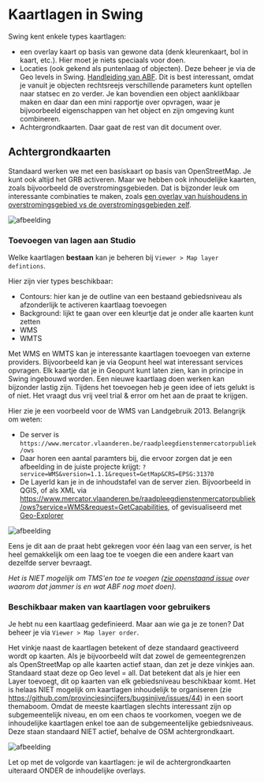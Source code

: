 # Kaartlagen in Swing

Swing kent enkele types kaartlagen:
- een overlay kaart op basis van gewone data (denk kleurenkaart, bol in kaart, etc.). Hier moet je niets speciaals voor doen.
- Locaties (ook gekend als puntenlaag of objecten). 
Deze beheer je via de Geo levels in Swing. [Handleiding van ABF](https://swing.eu/handleiding/Objectenmodule/index.html). 
Dit is best interessant, omdat je vanuit je objecten rechtsreejs verschillende parameters kunt optellen naar statsec en zo verder.
Je kan bovendien een object aanklikbaar maken en daar dan een mini rapportje over opvragen, waar je bijvoorbeeld eigenschappen van het object en zijn omgeving kunt combineren.
- Achtergrondkaarten. Daar gaat de rest van dit document over.

## Achtergrondkaarten

Standaard werken we met een basiskaart op basis van OpenStreetMap. Je kunt ook altijd het GRB activeren.
Maar we hebben ook inhoudelijke kaarten, zoals bijvoorbeeld de overstromingsgebieden. Dat is bijzonder leuk om interessante combinaties te maken, zoals [een overlay van huishoudens in overstromingsgebied vs de overstromingsgebieden zelf](https://provincies.incijfers.be/databank?workspace_guid=90193642-c754-484a-99c9-e16da021cce1).

![afbeelding](https://user-images.githubusercontent.com/10122639/125598508-3656e806-618f-417a-a377-6f5b7574ce14.png)

### Toevoegen van lagen aan Studio

Welke kaartlagen **bestaan** kan je beheren bij `Viewer > Map layer defintions`.

Hier zijn vier types beschikbaar:
- Contours: hier kan je de outline van een bestaand gebiedsniveau als afzonderlijk te activeren kaartlaag toevoegen
- Background: lijkt te gaan over een kleurtje dat je onder alle kaarten kunt zetten
- WMS
- WMTS

Met WMS en WMTS kan je interessante kaartlagen toevoegen van externe providers. Bijvoorbeeld kan je via Geopunt heel wat interessant services opvragen. Elk kaartje dat je in Geopunt kunt laten zien, kan in principe in Swing ingebouwd worden.
Een nieuwe kaartlaag doen werken kan bijzonder lastig zijn. Tijdens het toevoegen heb je geen idee of iets gelukt is of niet. Het vraagt dus vrij veel trial & error om het aan de praat te krijgen.

Hier zie je een voorbeeld voor de WMS van Landgebruik 2013. Belangrijk om weten:
- De server is `https://www.mercator.vlaanderen.be/raadpleegdienstenmercatorpubliek/ows`
- Daar horen een aantal paramters bij, die ervoor zorgen dat je een afbeelding in de juiste projecte krijgt: `?service=WMS&version=1.1.1&request=GetMap&CRS=EPSG:31370`
- De LayerId kan je in de inhoudstafel van de server zien. Bijvoorbeeld in QGIS, of als XML via https://www.mercator.vlaanderen.be/raadpleegdienstenmercatorpubliek/ows?service=WMS&request=GetCapabilities, of gevisualiseerd met [Geo-Explorer](http://geo-explore.ecs.soton.ac.uk/?url=https%3A%2F%2Fwww.mercator.vlaanderen.be%2Fraadpleegdienstenmercatorpubliek%2Fows%3Fservice%3DWMS%26request%3DGetCapabilities)

![afbeelding](https://user-images.githubusercontent.com/10122639/125602429-d5f976a3-8c98-4093-ab07-d5ef2a6b0f9c.png)

Eens je dit aan de praat hebt gekregen voor één laag van een server, is het heel gemakkelijk om een laag toe te voegen die een andere kaart van dezelfde server bevraagt.

*Het is NIET mogelijk om TMS'en toe te voegen ([zie openstaand issue](https://github.com/provinciesincijfers/bugsinjive/issues/86) over waarom dat jammer is en wat ABF nog moet doen).*

### Beschikbaar maken van kaartlagen voor gebruikers

Je hebt nu een kaartlaag gedefinieerd. Maar aan wie ga je ze tonen? Dat beheer je via `Viewer > Map layer order`.

Het vinkje naast de kaartlagen betekent of deze standaard geactiveerd wordt op kaarten. Als je bijvoorbeeld wilt dat zowel de gemeentegrenzen als OpenStreetMap op alle kaarten actief staan, dan zet je deze vinkjes aan.
Standaard staat deze op Geo level = all. Dat betekent dat als je hier een Layer toevoegt, dit op kaarten van elk gebiedsniveau beschikbaar komt. 
Het is helaas NIET mogelijk om kaartlagen inhoudelijk te organiseren (zie https://github.com/provinciesincijfers/bugsinjive/issues/44) in een soort themaboom.
Omdat de meeste kaartlagen slechts interessant zijn op subgemeentelijk niveau, en om een chaos te voorkomen, voegen we de inhoudelijke kaartlagen enkel toe aan de subgemeentelijke gebiedsniveaus.
Deze staan standaard NIET actief, behalve de OSM achtergrondkaart.

![afbeelding](https://user-images.githubusercontent.com/10122639/125604445-c937542b-b4a4-4213-b8fa-9df639ca1c99.png)

Let op met de volgorde van kaartlagen: je wil de achtergrondkaarten uiteraard ONDER de inhoudelijke overlays.


